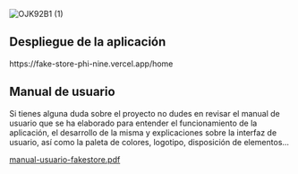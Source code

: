 ![OJK92B1 (1)](https://github.com/user-attachments/assets/4c535b61-51a8-4601-b6c9-4b59ae828b48)

<h2>Despliegue de la aplicación</h2>
https://fake-store-phi-nine.vercel.app/home 

<h2>Manual de usuario</h2>
Si tienes alguna duda sobre el proyecto no dudes en revisar el manual de usuario que se ha elaborado para entender el funcionamiento de la aplicación, el desarrollo de la misma y explicaciones sobre la interfaz de usuario, así como la paleta de colores, logotipo, disposición de elementos...

[manual-usuario-fakestore.pdf](https://github.com/user-attachments/files/16515631/manual-usuario-fakestore.pdf)
